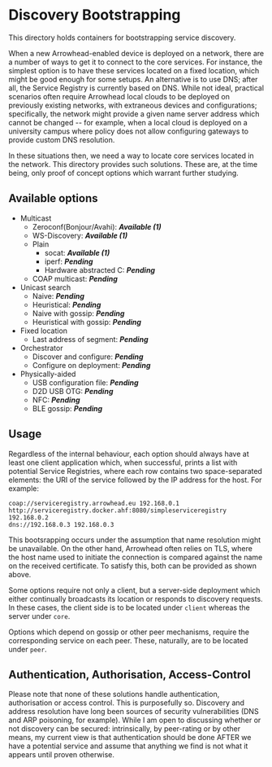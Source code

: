 # Discovery Bootstrapping

This directory holds containers for bootstrapping service discovery.

When a new Arrowhead-enabled device is deployed on a network, there are a number
of ways to get it to connect to the core services. For instance, the simplest
option is to have these services located on a fixed location, which might be
good enough for some setups. An alternative is to use DNS; after all, the
Service Registry is currently based on DNS. While not ideal, practical scenarios
often require Arrowhead local clouds to be deployed on previously existing
networks, with extraneous devices and configurations; specifically, the network
might provide a given name server address which cannot be changed -- for
example, when a local cloud is deployed on a university campus where policy does
not allow configuring gateways to provide custom DNS resolution.

In these situations then, we need a way to locate core services located in the
network. This directory provides such solutions. These are, at the time being,
only proof of concept options which warrant further studying.

## Available options
 * Multicast             
   * Zeroconf(Bonjour/Avahi):  **_Available (1)_**
   * WS-Discovery:             **_Available (1)_**
   * Plain
     * socat:                  **_Available (1)_**
     * iperf:                  **_Pending_**
     * Hardware abstracted C:  **_Pending_**
   * COAP multicast:           **_Pending_**
 * Unicast search
   * Naive:                    **_Pending_**
   * Heuristical:              **_Pending_**
   * Naive with gossip:        **_Pending_**
   * Heuristical with gossip:  **_Pending_**
 * Fixed location
   * Last address of segment:  **_Pending_**
 * Orchestrator
   * Discover and configure:   **_Pending_**
   * Configure on deployment:  **_Pending_**
 * Physically-aided
   * USB configuration file:   **_Pending_**
   * D2D USB OTG:              **_Pending_**
   * NFC:                      **_Pending_**
   * BLE gossip:               **_Pending_**
   
## Usage
Regardless of the internal behaviour, each option should always have at least
one client application which, when successful, prints a list with potential
Service Registries, where each row contains two space-separated elements: the
URI of the service followed by the IP address for the host. For example:

```text
coap://serviceregistry.arrowhead.eu 192.168.0.1
http://serviceregistry.docker.ahf:8080/simpleserviceregistry 192.168.0.2
dns://192.168.0.3 192.168.0.3
```

This bootsrapping occurs under the assumption that name resolution might be
unavailable. On the other hand, Arrowhead often relies on TLS, where the host
name used to initiate the connection is compared against the name on the
received certificate. To satisfy this, both can be provided as shown above.

Some options require not only a client, but a server-side deployment which
either continually broadcasts its location or responds to discovery requests.
In these cases, the client side is to be located under `client` whereas the
server under `core`.

Options which depend on gossip or other peer mechanisms, require the
corresponding service on each peer. These, naturally, are to be located under
`peer`.

## Authentication, Authorisation, Access-Control
Please note that none of these solutions handle authentication, authorisation or
access control. This is purposefully so. Discovery and address resolution have
long been sources of security vulnerabilities (DNS and ARP poisoning, for
example). While I am open to discussing whether or not discovery can be secured:
intrinsically, by peer-rating or by other means, my current view is that
authentication should be done AFTER we have a potential service and assume that
anything we find is not what it appears until proven otherwise.

